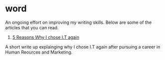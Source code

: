 # word


An ongoing effort on improving my writing skills. Below are some of the articles that you can read. 

1. [5 Reasons Why I chose I.T again](/word-0.md)

A short write up explainging why I chose I.T again after pursuing a career in Human Reources and Marketing. 




